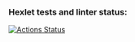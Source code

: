 ### Hexlet tests and linter status:
[![Actions Status](https://github.com/AndrewHonor/python-project-lvl1/workflows/hexlet-check/badge.svg)](https://github.com/AndrewHonor/python-project-lvl1/actions)